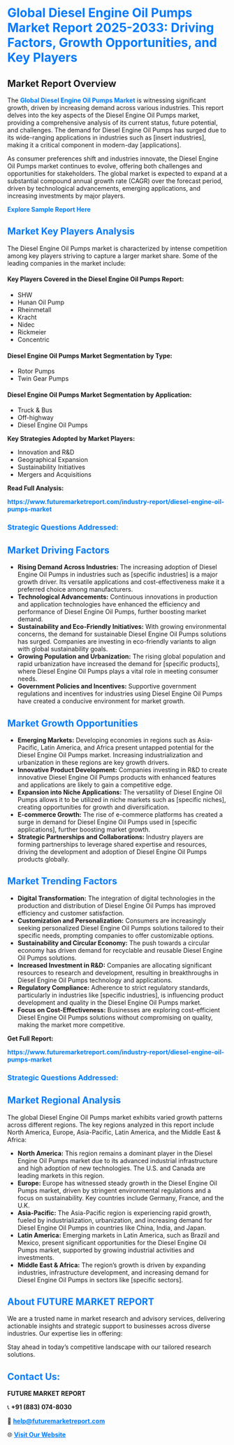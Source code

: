 <h1 style="color: #007BFF;">Global Diesel Engine Oil Pumps Market Report 2025-2033: Driving Factors, Growth Opportunities, and Key Players</h1>

<section id="overview">
<h2>Market Report Overview</h2>
<p>The <a href="https://www.futuremarketreport.com/industry-report/diesel-engine-oil-pumps-market" style="color: #007BFF; text-decoration: none;"><strong>Global Diesel Engine Oil Pumps Market</strong></a> is witnessing significant growth, driven by increasing demand across various industries. This report delves into the key aspects of the Diesel Engine Oil Pumps market, providing a comprehensive analysis of its current status, future potential, and challenges. The demand for Diesel Engine Oil Pumps has surged due to its wide-ranging applications in industries such as [insert industries], making it a critical component in modern-day [applications].</p>
<p>As consumer preferences shift and industries innovate, the Diesel Engine Oil Pumps market continues to evolve, offering both challenges and opportunities for stakeholders. The global market is expected to expand at a substantial compound annual growth rate (CAGR) over the forecast period, driven by technological advancements, emerging applications, and increasing investments by major players.</p>
</section>

<section id="overview">
<p><a href="https://www.futuremarketreport.com/request-sample/reportId=126631" style="color: #007BFF; text-decoration: none;"><strong>Explore Sample Report Here</strong></a></p>
</section>

<section id="key-players">
<h2 style="color: #007BFF;">Market Key Players Analysis</h2>
<p>The Diesel Engine Oil Pumps market is characterized by intense competition among key players striving to capture a larger market share. Some of the leading companies in the market include:</p>
<h4>Key Players Covered in the Diesel Engine Oil Pumps Report:</h4>
<ul><li>SHW</li><li>Hunan Oil Pump</li><li>Rheinmetall</li><li>Kracht</li><li>Nidec</li><li>Rickmeier</li><li>Concentric</li></ul>
<h4>Diesel Engine Oil Pumps Market Segmentation by Type:</h4>
<ul><li>Rotor Pumps</li><li>Twin Gear Pumps</li></ul>

<h4>Diesel Engine Oil Pumps Market Segmentation by Application:</h4>
<ul><li>Truck &amp; Bus</li><li>Off-highway</li><li>Diesel Engine Oil Pumps</li></ul>
<p><strong>Key Strategies Adopted by Market Players:</strong></p>
<ul>
<li>Innovation and R&D</li>
<li>Geographical Expansion</li>
<li>Sustainability Initiatives</li>
<li>Mergers and Acquisitions</li>
</ul>
</section>

<section>
<p><strong>Read Full Analysis: </strong></p><a href="https://www.futuremarketreport.com/industry-report/diesel-engine-oil-pumps-market" style="color: #007BFF; text-decoration: none;"><strong>https://www.futuremarketreport.com/industry-report/diesel-engine-oil-pumps-market</strong></a>
<h3 style="color: #007BFF;">Strategic Questions Addressed:</h3>
</section>

<section id="driving-factors">
<h2 style="color: #007BFF;">Market Driving Factors</h2>
<ul>
<li><strong>Rising Demand Across Industries:</strong> The increasing adoption of Diesel Engine Oil Pumps in industries such as [specific industries] is a major growth driver. Its versatile applications and cost-effectiveness make it a preferred choice among manufacturers.</li>
<li><strong>Technological Advancements:</strong> Continuous innovations in production and application technologies have enhanced the efficiency and performance of Diesel Engine Oil Pumps, further boosting market demand.</li>
<li><strong>Sustainability and Eco-Friendly Initiatives:</strong> With growing environmental concerns, the demand for sustainable Diesel Engine Oil Pumps solutions has surged. Companies are investing in eco-friendly variants to align with global sustainability goals.</li>
<li><strong>Growing Population and Urbanization:</strong> The rising global population and rapid urbanization have increased the demand for [specific products], where Diesel Engine Oil Pumps plays a vital role in meeting consumer needs.</li>
<li><strong>Government Policies and Incentives:</strong> Supportive government regulations and incentives for industries using Diesel Engine Oil Pumps have created a conducive environment for market growth.</li>
</ul>
</section>

<section id="growth-opportunities">
<h2 style="color: #007BFF;">Market Growth Opportunities</h2>
<ul>
<li><strong>Emerging Markets:</strong> Developing economies in regions such as Asia-Pacific, Latin America, and Africa present untapped potential for the Diesel Engine Oil Pumps market. Increasing industrialization and urbanization in these regions are key growth drivers.</li>
<li><strong>Innovative Product Development:</strong> Companies investing in R&D to create innovative Diesel Engine Oil Pumps products with enhanced features and applications are likely to gain a competitive edge.</li>
<li><strong>Expansion into Niche Applications:</strong> The versatility of Diesel Engine Oil Pumps allows it to be utilized in niche markets such as [specific niches], creating opportunities for growth and diversification.</li>
<li><strong>E-commerce Growth:</strong> The rise of e-commerce platforms has created a surge in demand for Diesel Engine Oil Pumps used in [specific applications], further boosting market growth.</li>
<li><strong>Strategic Partnerships and Collaborations:</strong> Industry players are forming partnerships to leverage shared expertise and resources, driving the development and adoption of Diesel Engine Oil Pumps products globally.</li>
</ul>
</section>

<section id="trending-factors">
<h2 style="color: #007BFF;">Market Trending Factors</h2>
<ul>
<li><strong>Digital Transformation:</strong> The integration of digital technologies in the production and distribution of Diesel Engine Oil Pumps has improved efficiency and customer satisfaction.</li>
<li><strong>Customization and Personalization:</strong> Consumers are increasingly seeking personalized Diesel Engine Oil Pumps solutions tailored to their specific needs, prompting companies to offer customizable options.</li>
<li><strong>Sustainability and Circular Economy:</strong> The push towards a circular economy has driven demand for recyclable and reusable Diesel Engine Oil Pumps solutions.</li>
<li><strong>Increased Investment in R&D:</strong> Companies are allocating significant resources to research and development, resulting in breakthroughs in Diesel Engine Oil Pumps technology and applications.</li>
<li><strong>Regulatory Compliance:</strong> Adherence to strict regulatory standards, particularly in industries like [specific industries], is influencing product development and quality in the Diesel Engine Oil Pumps market.</li>
<li><strong>Focus on Cost-Effectiveness:</strong> Businesses are exploring cost-efficient Diesel Engine Oil Pumps solutions without compromising on quality, making the market more competitive.</li>
</ul>
</section>

<section>
<p><strong>Get Full Report: </strong></p><a href="https://www.futuremarketreport.com/industry-report/diesel-engine-oil-pumps-market" style="color: #007BFF; text-decoration: none;"><strong>https://www.futuremarketreport.com/industry-report/diesel-engine-oil-pumps-market</strong></a>
<h3 style="color: #007BFF;">Strategic Questions Addressed:</h3>
</section>


<section id="regional-analysis">
<h2 style="color: #007BFF;">Market Regional Analysis</h2>
<p>The global Diesel Engine Oil Pumps market exhibits varied growth patterns across different regions. The key regions analyzed in this report include North America, Europe, Asia-Pacific, Latin America, and the Middle East & Africa:</p>
<ul>
<li><strong>North America:</strong> This region remains a dominant player in the Diesel Engine Oil Pumps market due to its advanced industrial infrastructure and high adoption of new technologies. The U.S. and Canada are leading markets in this region.</li>
<li><strong>Europe:</strong> Europe has witnessed steady growth in the Diesel Engine Oil Pumps market, driven by stringent environmental regulations and a focus on sustainability. Key countries include Germany, France, and the U.K.</li>
<li><strong>Asia-Pacific:</strong> The Asia-Pacific region is experiencing rapid growth, fueled by industrialization, urbanization, and increasing demand for Diesel Engine Oil Pumps in countries like China, India, and Japan.</li>
<li><strong>Latin America:</strong> Emerging markets in Latin America, such as Brazil and Mexico, present significant opportunities for the Diesel Engine Oil Pumps market, supported by growing industrial activities and investments.</li>
<li><strong>Middle East & Africa:</strong> The region’s growth is driven by expanding industries, infrastructure development, and increasing demand for Diesel Engine Oil Pumps in sectors like [specific sectors].</li>
</ul>
</section>

<footer>
<h2 style="color: #007BFF;">About FUTURE MARKET REPORT</h2>
<p>We are a trusted name in market research and advisory services, delivering actionable insights and strategic support to businesses across diverse industries. Our expertise lies in offering:</p>

<p>Stay ahead in today’s competitive landscape with our tailored research solutions.</p>

<h2 style="color: #007BFF;">Contact Us:</h2>
<p><strong>FUTURE MARKET REPORT</strong></p>
<p>📞 <strong>+91 (883) 074-8030</strong></p>
<p>📧 <strong><a href="mailto:help@futuremarketreport.com" style="color: #007BFF;">help@futuremarketreport.com</a></strong></p>
<p>🌐 <strong><a href="https://www.futuremarketreport.com/" style="color: #007BFF;">Visit Our Website</a></strong></p>
</footer>